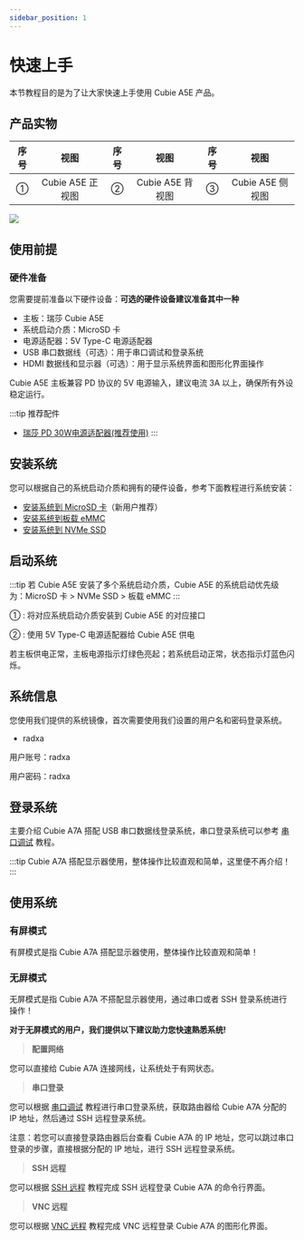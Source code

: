 ```yaml
---
sidebar_position: 1
---
```


# 快速上手

本节教程目的是为了让大家快速上手使用 Cubie A5E 产品。

## 产品实物

| 序号 | 视图 | 序号 | 视图 | 序号 | 视图 |
| :--: | :--: | :--: | :--: | :--: | :--: |
| ①    | Cubie A5E 正视图 | ②    | Cubie A5E 背视图 | ③    | Cubie A5E 侧视图 |

<div style={{textAlign: 'center'}}>
   <img src="/img/cubie/a5e/cubie_a5e_view.webp" style={{width: '100%', maxWidth: '1200px'}} />
</div>

## 使用前提

### 硬件准备

您需要提前准备以下硬件设备：**可选的硬件设备建议准备其中一种**

- 主板：瑞莎 Cubie A5E
- 系统启动介质：MicroSD 卡
- 电源适配器：5V Type-C 电源适配器
- USB 串口数据线（可选）：用于串口调试和登录系统
- HDMI 数据线和显示器（可选）：用于显示系统界面和图形化界面操作

Cubie A5E 主板兼容 PD 协议的 5V 电源输入，建议电流 3A 以上，确保所有外设稳定运行。

:::tip 推荐配件
- [瑞莎 PD 30W电源适配器(推荐使用)](https://radxa.com/products/accessories/power-pd-30w)
:::

## 安装系统

您可以根据自己的系统启动介质和拥有的硬件设备，参考下面教程进行系统安装：

- [安装系统到 MicroSD 卡](./install-system/sd_system)（新用户推荐）
- [安装系统到板载 eMMC](./install-system/emmc-system)
- [安装系统到 NVMe SSD](./install-system/nvme-system)

## 启动系统

:::tip
若 Cubie A5E 安装了多个系统启动介质，Cubie A5E 的系统启动优先级为：MicroSD 卡 > NVMe SSD > 板载 eMMC
:::

① : 将对应系统启动介质安装到 Cubie A5E 的对应接口

② : 使用 5V Type-C 电源适配器给 Cubie A5E 供电

若主板供电正常，主板电源指示灯绿色亮起；若系统启动正常，状态指示灯蓝色闪烁。

## 系统信息

您使用我们提供的系统镜像，首次需要使用我们设置的用户名和密码登录系统。

- radxa

用户账号：radxa

用户密码：radxa

## 登录系统

主要介绍 Cubie A7A 搭配 USB 串口数据线登录系统，串口登录系统可以参考 [串口调试](../system-config/uart_debug) 教程。

:::tip
Cubie A7A 搭配显示器使用，整体操作比较直观和简单，这里便不再介绍！
:::

## 使用系统

### 有屏模式

有屏模式是指 Cubie A7A 搭配显示器使用，整体操作比较直观和简单！

### 无屏模式

无屏模式是指 Cubie A7A 不搭配显示器使用，通过串口或者 SSH 登录系统进行操作！

**对于无屏模式的用户，我们提供以下建议助力您快速熟悉系统!**

> **配置网络**

您可以直接给 Cubie A7A 连接网线，让系统处于有网状态。

> **串口登录**

您可以根据 [串口调试](../system-config/uart_debug) 教程进行串口登录系统，获取路由器给 Cubie A7A 分配的 IP 地址，然后通过 SSH 远程登录系统。

注意：若您可以直接登录路由器后台查看 Cubie A7A 的 IP 地址，您可以跳过串口登录的步骤，直接根据分配的 IP 地址，进行 SSH 远程登录系统。

> **SSH 远程**

您可以根据 [SSH 远程](../system-config/ssh_remote) 教程完成 SSH 远程登录 Cubie A7A 的命令行界面。

> **VNC 远程**

您可以根据 [VNC 远程](../system-config/vnc_remote) 教程完成 VNC 远程登录 Cubie A7A 的图形化界面。